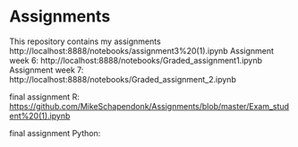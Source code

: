 # Assignments
This repository contains my assignments
http://localhost:8888/notebooks/assignment3%20(1).ipynb 
Assignment week 6: http://localhost:8888/notebooks/Graded_assignment1.ipynb
Assignment week 7: http://localhost:8888/notebooks/Graded_assignment_2.ipynb

final assignment R: https://github.com/MikeSchapendonk/Assignments/blob/master/Exam_student%20(1).ipynb

final assignment Python: 
